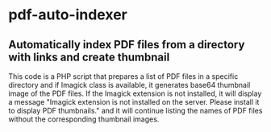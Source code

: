 # pdf-auto-indexer
## Automatically index PDF files from a directory with links and create thumbnail

This code is a PHP script that prepares a list of PDF files in a specific directory and if Imagick class is available, it generates base64 thumbnail image of the PDF files.
If the Imagick extension is not installed, it will display a message "Imagick extension is not installed on the server. Please install it to display PDF thumbnails." and it will continue listing the names of PDF files without the corresponding thumbnail images.

